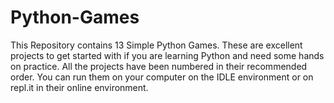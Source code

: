 # Python-Games
This Repository contains 13 Simple Python Games. These are excellent projects to get started with if you are learning Python and need some hands on practice. All the projects have been numbered in their recommended order. You can run them on your computer on the IDLE environment or on repl.it in their online environment.
